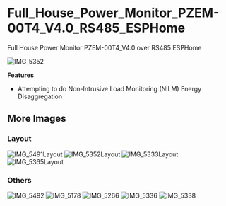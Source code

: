 ﻿# Full_House_Power_Monitor_PZEM-00T4_V4.0_RS485_ESPHome
Full House Power Monitor PZEM-00T4_V4.0 over RS485 ESPHome

![IMG_5352](https://github.com/user-attachments/assets/317dc947-84c9-47ea-9de7-4bbbd85619c5)

**Features**

- Attempting to do Non-Intrusive Load Monitoring (NILM) Energy Disaggregation

## More Images
### Layout
![IMG_5491Layout](https://github.com/user-attachments/assets/b5c8b376-ac84-4a8a-b254-e69a012318fb)
![IMG_5352Layout](https://github.com/user-attachments/assets/224b17fb-5529-429e-9953-151523beaa9b)
![IMG_5333Layout](https://github.com/user-attachments/assets/827948e1-70d5-4b66-8285-d675888753e0)
![IMG_5365Layout](https://github.com/user-attachments/assets/a7512b39-9d05-4490-a543-f0fc55840b05)

### Others
![IMG_5492](https://github.com/user-attachments/assets/2714e9cd-065c-44a8-be24-c38785f8e598)
![IMG_5178](https://github.com/user-attachments/assets/8a5a3220-9c35-4dd6-a7cf-a941f1fe5dcf)
![IMG_5266](https://github.com/user-attachments/assets/be4dd5e4-2380-40fb-b94b-3d0b9f88ca11)
![IMG_5336](https://github.com/user-attachments/assets/7a4ecd52-e51e-45dc-bd43-5c54c35b7c29)
![IMG_5338](https://github.com/user-attachments/assets/566cd64f-8ff9-4950-bbfd-85d9cc900922)


